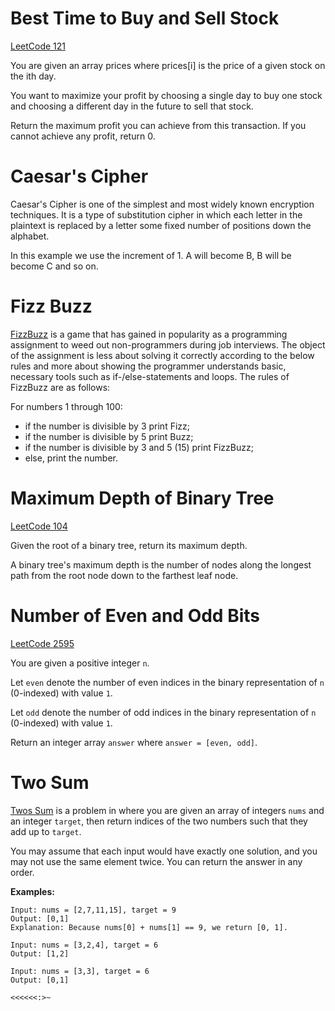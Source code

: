 # Best Time to Buy and Sell Stock

[LeetCode 121](https://leetcode.com/problems/best-time-to-buy-and-sell-stock/)

You are given an array prices where prices[i] is the price of a given stock on the ith day.

You want to maximize your profit by choosing a single day to buy one stock and choosing a different day in the future to sell that stock.

Return the maximum profit you can achieve from this transaction. If you cannot achieve any profit, return 0.

# Caesar's Cipher 

Caesar's Cipher is one of the simplest and most widely known encryption techniques. It is a type of substitution cipher 
in which each letter in the plaintext is replaced by a letter some fixed number of positions down the alphabet.

In this example we use the increment of 1. A will become B, B will be become C and so on.

# Fizz Buzz

[FizzBuzz](https://leetcode.com/problems/fizz-buzz/) is a game that has gained in popularity as a programming assignment to weed out non-programmers during job 
interviews. The object of the assignment is less about solving it correctly according to the below rules and more about 
showing the programmer understands basic, necessary tools such as if-/else-statements and loops. The rules of FizzBuzz 
are as follows:

For numbers 1 through 100:

- if the number is divisible by 3 print Fizz;
- if the number is divisible by 5 print Buzz;
- if the number is divisible by 3 and 5 (15) print FizzBuzz;
- else, print the number.

# Maximum Depth of Binary Tree

[LeetCode 104](https://leetcode.com/problems/maximum-depth-of-binary-tree/description/)

Given the root of a binary tree, return its maximum depth.

A binary tree's maximum depth is the number of nodes along the longest path from the root node down to the farthest leaf node.

# Number of Even and Odd Bits

[LeetCode 2595](https://leetcode.com/problems/number-of-even-and-odd-bits/)

You are given a positive integer `n`.

Let `even` denote the number of even indices in the binary representation of `n` (0-indexed) with value `1`.

Let `odd` denote the number of odd indices in the binary representation of `n` (0-indexed) with value `1`.

Return an integer array `answer` where `answer = [even, odd]`.

# Two Sum

[Twos Sum](https://leetcode.com/problems/two-sum/) is a problem in where you are given an array of integers `nums` and 
an integer `target`, then return indices 
of the two numbers such that they add up to `target`.

You may assume that each input would have exactly one solution, and you may not use the same element twice.
You can return the answer in any order.

**Examples:**

```
Input: nums = [2,7,11,15], target = 9
Output: [0,1]
Explanation: Because nums[0] + nums[1] == 9, we return [0, 1].

Input: nums = [3,2,4], target = 6
Output: [1,2]

Input: nums = [3,3], target = 6
Output: [0,1]
```

`<<<<<<:>~`
